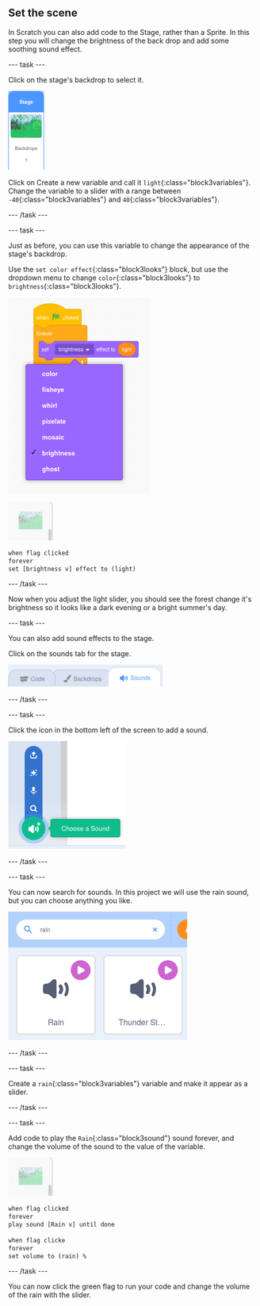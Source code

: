 ## Set the scene

In Scratch you can also add code to the Stage, rather than a Sprite. In this step you will change the brightness of the back drop and add some soothing sound effect.

--- task ---

Click on the stage's backdrop to select it.

![image of backdrop selection](images/backdrop.png)

Click on Create a new variable and call it `light`{:class="block3variables"}. Change the variable to a slider with a range between `-40`{:class="block3variables"} and `40`{:class="block3variables"}.

--- /task ---

--- task ---

Just as before, you can use this variable to change the appearance of the stage's backdrop.

Use the `set color effect`{:class="block3looks"} block, but use the dropdown menu to change `color`{:class="block3looks"} to `brightness`{:class="block3looks"}.

![image showing selection for the looks effect block](images/brightness.png)

![image of backdrop](images/backdrop-sprite.png)

```blocks3
when flag clicked
forever
set [brightness v] effect to (light)
```

--- /task ---

Now when you adjust the light slider, you should see the forest change it's brightness so it looks like a dark evening or a bright summer's day.

--- task ---

You can also add sound effects to the stage. 

Click on the sounds tab for the stage.

![image showing sounds tab selected](images/sounds-tab.png)

--- /task ---

--- task ---

Click the icon in the bottom left of the screen to add a sound.

![image showing add sound icon](images/add-sound.png)

--- /task ---

--- task ---

You can now search for sounds. In this project we will use the rain sound, but you can choose anything you like.

![image showing search and selection fo rain sound](images/rain.png)

--- /task ---

--- task ---

Create a `rain`{:class="block3variables"} variable and make it appear as a slider.

--- /task ---

--- task ---

Add code to play the `Rain`{:class="block3sound"} sound forever, and change the volume of the sound to the value of the variable.

![image of backdrop](images/backdrop-sprite.png)

```blocks3
when flag clicked
forever
play sound [Rain v] until done

when flag clicke
forever
set volume to (rain) %
```

--- /task ---


You can now click the green flag to run your code and change the volume of the rain with the slider.









